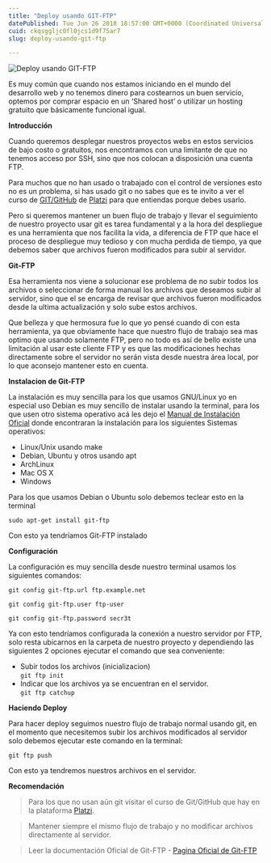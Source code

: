 ```yaml
---
title: "Deploy usando GIT-FTP"
datePublished: Tue Jun 26 2018 18:57:00 GMT+0000 (Coordinated Universal Time)
cuid: ckqsggljc0fl0jcs1d9f75ar7
slug: deploy-usando-git-ftp

---
```


![Deploy usando GIT-FTP](https://cdn.hashnode.com/res/hashnode/image/upload/v1625600321387/9jhgVJC_G.jpeg)

Es muy común que cuando nos estamos iniciando en el mundo del desarrollo web y no tenemos dinero para costearnos un buen servicio, optemos por comprar espacio en un ‘Shared host’ o utilizar un hosting gratuito que básicamente funcional igual.

**Introducción**

Cuando queremos desplegar nuestros proyectos webs en estos servicios de bajo costo o gratuitos, nos encontramos con una limitante de que no tenemos acceso por SSH, sino que nos colocan a disposición una cuenta FTP.

Para muchos que no han usado o trabajado con el control de versiones esto no es un problema, si has usado git o no sabes que es te invito a ver el curso de [GIT/GitHub](https://platzi.com/cursos/git-github/) de [Platzi](https://medium.com/u/5281ef6d82cd) para que entiendas porque debes usarlo.

Pero si queremos mantener un buen flujo de trabajo y llevar el seguimiento de nuestro proyecto usar git es tarea fundamental y a la hora del despliegue es una herramienta que nos facilita la vida, a diferencia de FTP que hace el proceso de despliegue muy tedioso y con mucha perdida de tiempo, ya que debemos saber que archivos fueron modificados para subir al servidor.

**Git-FTP**

Esa herramienta nos viene a solucionar ese problema de no subir todos los archivos o seleccionar de forma manual los archivos que deseamos subir al servidor, sino que el se encarga de revisar que archivos fueron modificados desde la ultima actualización y solo sube estos archivos.

Que belleza y que hermosura fue lo que yo pensé cuando di con esta herramienta, ya que obviamente hace que nuestro flujo de trabajo sea mas optimo que usando solamente FTP, pero no todo es así de bello existe una limitación al usar este cliente FTP y es que las modificaciones hechas directamente sobre el servidor no serán vista desde nuestra área local, por lo que aconsejo mantener esto en cuenta.

**Instalacion de Git-FTP**

La instalación es muy sencilla para los que usamos GNU/Linux yo en especial uso Debian es muy sencillo de instalar usando la terminal, para los que usen otro sistema operativo acá les dejo el [Manual de Instalación Oficial](https://github.com/git-ftp/git-ftp/blob/master/INSTALL.md) donde encontraran la instalación para los siguientes Sistemas operativos:

*   Linux/Unix usando make
*   Debian, Ubuntu y otros usando apt
*   ArchLinux
*   Mac OS X
*   Windows

Para los que usamos Debian o Ubuntu solo debemos teclear esto en la terminal

`sudo apt-get install git-ftp`

Con esto ya tendríamos Git-FTP instalado

**Configuración**

La configuración es muy sencilla desde nuestro terminal usamos los siguientes comandos:

`git config git-ftp.url ftp.example.net`

`git config git-ftp.user ftp-user`

`git config git-ftp.password secr3t`

Ya con esto tendríamos configurada la conexión a nuestro servidor por FTP, solo resta ubicarnos en la carpeta de nuestro proyecto y dependiendo las siguientes 2 opciones ejecutar el comando que sea conveniente:

*   Subir todos los archivos (inicializacion)  
    `git ftp init`
*   Indicar que los archivos ya se encuentran en el servidor.  
    `git ftp catchup`

**Haciendo Deploy**

Para hacer deploy seguimos nuestro flujo de trabajo normal usando git, en el momento que necesitemos subir los archivos modificados al servidor solo debemos ejecutar este comando en la terminal:

`git ftp push`

Con esto ya tendremos nuestros archivos en el servidor.

**Recomendación**

> Para los que no usan aún git visitar el curso de Git/GitHub que hay en la plataforma [Platzi](https://medium.com/u/5281ef6d82cd).

> Mantener siempre el mismo flujo de trabajo y no modificar archivos directamente al servidor.

> Leer la documentación Oficial de Git-FTP - [Pagina Oficial de Git-FTP](https://git-ftp.github.io/)